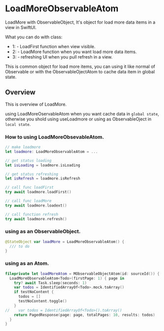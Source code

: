# LoadMoreObservableAtom

LoadMore with ObservableObject, It's object for load more data items in a view in SwiftUI.

What you can do with class:
- 1: - LoadFirst function when view visible.
- 2: - LoadMore function when you want load more data items.
- 3: - refreshing UI when you pull refresh in a view.

This is common object for load more items, you can using it like normal of Observable or with the ObservableOjectAtom to cache data item in global state.

## Overview

 This is overview of LoadMore.

  using LoadMoreOservableAtom when you want cache data in `global state`, otherwise you shold using useLoadmore or using as ObservableOject in `local state`.

### How to using LoadMoreObsevableAtom.

```swift
// make loadmore
let loadmore: LoadMoreObservableAtom = ...

// get status loading
let isLoading = loadmore.isLoading

// get status refreshing
let isRefresh = loadmore.isRefresh

// call func loadFirst
try await loadmore.loadFirst()

// call func loadMore
try await loadmore.loadext()

// call function refresh
try await loadmore.refresh()
```

### using as an ObservableObject.

```swift
@StateObject var loadMore = LoadMoreObservableAtom() {
  /// to do
}
```

### using as an Atom.
```swift
fileprivate let loadMoreAtom = MObservableObjectAtom(id: sourceId()) { context in
  LoadMoreObservableAtom<Todo>(firstPage: 1) { page in
    try? await Task.sleep(seconds: 1)
    var todos = IdentifiedArrayOf<Todo>.mock.toArray()
    if testNoContent {
      todos = []
      testNoContent.toggle()
    }
//    var todos = IdentifiedArrayOf<Todo>().toArray()
    return PagedResponse(page: page, totalPages: 10, results: todos)
  }
}
```
